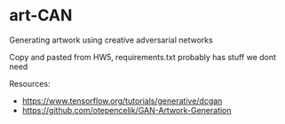 # art-CAN
Generating artwork using creative adversarial networks

Copy and pasted from HW5, requirements.txt probably has stuff we dont need

Resources:
- https://www.tensorflow.org/tutorials/generative/dcgan
- https://github.com/otepencelik/GAN-Artwork-Generation